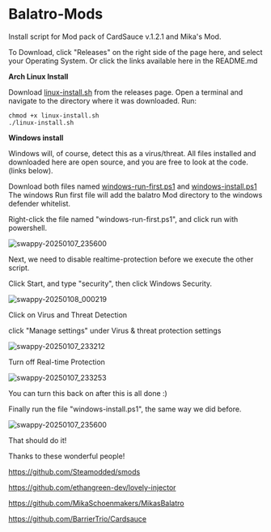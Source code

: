 # Balatro-Mods
Install script for Mod pack of CardSauce v.1.2.1 and Mika's Mod. 

To Download, click "Releases" on the right side of the page here, and select your Operating System.
Or click the links available here in the README.md

<b>Arch Linux Install</b>

Download [linux-install.sh](https://github.com/gutter-onion/Balatro-Mods/releases/download/mods/linux-install.sh) from the releases page. Open a terminal and navigate to
the directory where it was downloaded. 
Run:
```
chmod +x linux-install.sh
./linux-install.sh

```

<b>Windows install</b>

Windows will, of course, detect this as a virus/threat.
All files installed and downloaded here are open source, and you are free to
look at the code. (links below).


Download both files named [windows-run-first.ps1](https://github.com/gutter-onion/Balatro-Mods/releases/download/mods/windows-run-first.ps1) and [windows-install.ps1](https://github.com/gutter-onion/Balatro-Mods/releases/download/mods/windows-install.ps1)
The windows Run first file will add the balatro Mod directory to the windows defender whitelist.

Right-click the file named "windows-run-first.ps1", and click run with powershell.

![swappy-20250107_235600](https://github.com/user-attachments/assets/95aa4b78-d394-4365-8961-9b80e4dd13d0)

Next, we need to disable realtime-protection before we execute the other script.

Click Start, and type "security", then click Windows Security.

![swappy-20250108_000219](https://github.com/user-attachments/assets/b373f797-8f59-4433-9e06-0afc2ec123f4)

Click on Virus and Threat Detection

click "Manage settings" under Virus & threat protection settings

![swappy-20250107_233212](https://github.com/user-attachments/assets/c258cded-be78-4147-ad4a-99b7f62ca9a2)

Turn off Real-time Protection

![swappy-20250107_233253](https://github.com/user-attachments/assets/6781a1db-707c-4b26-9e13-4f1410378a03)

You can turn this back on after this is all done :) 

Finally run the file "windows-install.ps1", the same way we did before.

![swappy-20250107_235600](https://github.com/user-attachments/assets/1cce7d58-82de-486e-bdf6-c08fe9e4833e)

That should do it!

 
Thanks to these wonderful people!


https://github.com/Steamodded/smods

https://github.com/ethangreen-dev/lovely-injector

https://github.com/MikaSchoenmakers/MikasBalatro

https://github.com/BarrierTrio/Cardsauce




